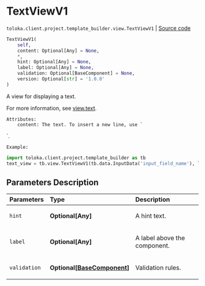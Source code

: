 # TextViewV1
`toloka.client.project.template_builder.view.TextViewV1` | [Source code](https://github.com/Toloka/toloka-kit/blob/v1.2.2/src/client/project/template_builder/view.py#L407)

```python
TextViewV1(
    self,
    content: Optional[Any] = None,
    *,
    hint: Optional[Any] = None,
    label: Optional[Any] = None,
    validation: Optional[BaseComponent] = None,
    version: Optional[str] = '1.0.0'
)
```

A view for displaying a text.


For more information, see [view.text](https://toloka.ai/docs/template-builder/reference/view.text).

    Attributes:
        content: The text. To insert a new line, use `
`.

    Example:
```python
import toloka.client.project.template_builder as tb
text_view = tb.view.TextViewV1(tb.data.InputData('input_field_name'), label='My label:')
```


## Parameters Description

| Parameters | Type | Description |
| :----------| :----| :-----------|
`hint`|**Optional\[Any\]**|<p>A hint text.</p>
`label`|**Optional\[Any\]**|<p>A label above the component.</p>
`validation`|**Optional\[[BaseComponent](toloka.client.project.template_builder.base.BaseComponent.md)\]**|<p>Validation rules.</p>
